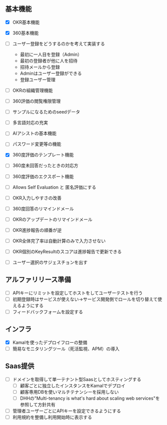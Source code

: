 ## 基本機能
- [x] OKR基本機能
- [x] 360基本機能
- [ ] ユーザー登録をどうするのかを考えて実装する
    - 最初に一人目を登録（Admin）
    - 最初の登録者が他に人を招待
    - 招待メールから登録
    - Adminはユーザー登録ができる
    - 登録ユーザー管理
- [ ] OKRの組織管理機能
- [ ] 360評価の閲覧権限管理
- [ ] サンプルになるためのseedデータ
- [ ] 多言語対応の充実
- [ ] AIアシストの基本機能
- [ ] パスワード変更等の機能
- [x] 360度評価のテンプレート機能
- [ ] 360度未回答だったときの対応方
- [ ] 360度評価のエクスポート機能
- [ ] Allows Self Evaluation と 匿名評価にする
- [ ] OKR入力しやすさの改善
- [ ] 360度回答のリマインドメール
- [ ] OKRのアップデートのリマインドメール
- [ ] OKR進捗報告の順番が逆
- [ ] OKR全体完了率は自動計算のみで入力させない
- [ ] OKR個別のKeyResultのスコアは進捗報告で更新できる
- [ ] ユーザー選択のサジェスチョンを出す


## アルファリリース準備
- [ ] APIキーにリミットを設定してホストをしてユーザーテストを行う
- [ ] 初期登録時はサービスが使えない→サービス開発側でロールを切り替えて使えるようにする
- [ ] フィードバックフォームを設定する

## インフラ
- [x] Kamalを使ったデプロイフローの整備
- [ ] 簡易なモニタリングツール（死活監視、APM）の導入

## Saas提供
- [ ] ドメインを取得して単一テナント型Saasとしてホスティングする
    - [ ] 顧客ごとに独立したインスタンスをKamalでデプロイ
    - [ ] 顧客専用DBを使いマルチテナンシーを採用しない
    - [ ] DHHの"Multi-tenancy is what's hard about scaling web services"を参照して方針共有
- [ ] 管理者ユーザーごとにAPIキーを設定できるようにする
- [ ] 利用規約を整備し利用開始時に表示する
